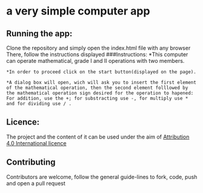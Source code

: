 # a very simple computer app

## Running the app:
Clone the repository and simply open the index.html file with any browser
There, follow the instructions displayed
    ###Instructions:
    *This computer can operate mathematical, grade I and II operations with two members.

    *In order to proceed click on the start button(displayed on the page).

    *A dialog box will open, wich will ask you to insert the first element of the mathematical operation, then the second element folllowed by the mathematical operation sign desired for the operation to hapened: For addition, use the +; for substracting use -, for multiply use * and for dividing use / .

## Licence:
The project and the content of it can be used under the aim of [Attribution 4.0 International licence](https://creativecommons.org/licenses/by/4.0/)

## Contributing
Contributors are welcome, follow the general guide-lines to fork, code, push and open a pull request
